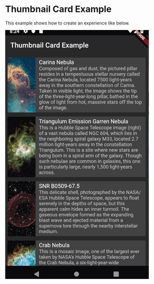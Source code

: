 # Thumbnail Card Example

This example shows how to create an experience like below.

![Demo](https://raw.githubusercontent.com/mistval/thumbnail-card/master/demo.gif)
